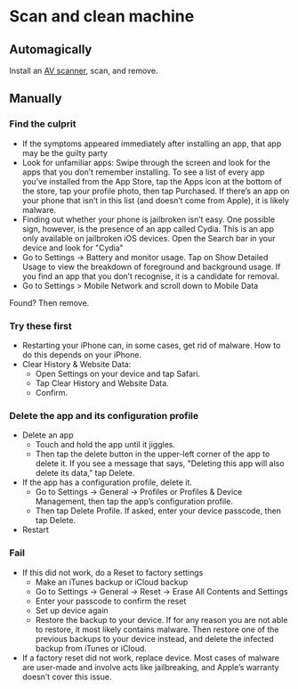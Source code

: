 # Scan and clean machine

## Automagically

Install an [AV scanner](scanner.md), scan, and remove.

## Manually

### Find the culprit

* If the symptoms appeared immediately after installing an app, that app may be the guilty party
* Look for unfamiliar apps: Swipe through the screen and look for the apps that you don’t remember installing. To see a list of every app you’ve installed from the App Store, tap the Apps icon at the bottom of the store, tap your profile photo, then tap Purchased. If there’s an app on your phone that isn’t in this list (and doesn’t come from Apple), it is likely malware. 
* Finding out whether your phone is jailbroken isn’t easy. One possible sign, however, is the presence of an app called Cydia. This is an app only available on jailbroken iOS devices. Open the Search bar in your device and look for "Cydia"
* Go to Settings -> Battery and monitor usage. Tap on Show Detailed Usage to view the breakdown of foreground and background usage. If you find an app that you don’t recognise, it is a candidate for removal. 
* Go to Settings > Mobile Network and scroll down to Mobile Data

Found? Then remove.

### Try these first

* Restarting your iPhone can, in some cases, get rid of malware. How to do this depends on your iPhone. 
* Clear History & Website Data: 
  * Open Settings on your device and tap Safari. 
  * Tap Clear History and Website Data. 
  * Confirm.

### Delete the app and its configuration profile

* Delete an app
  * Touch and hold the app until it jiggles.
  * Then tap the delete button in the upper-left corner of the app to delete it. If you see a message that says, "Deleting this app will also delete its data," tap Delete.
* If the app has a configuration profile, delete it.
  * Go to Settings -> General -> Profiles or Profiles & Device Management, then tap the app’s configuration profile.
  * Then tap Delete Profile. If asked, enter your device passcode, then tap Delete.
* Restart

### Fail

* If this did not work, do a Reset to factory settings
  * Make an iTunes backup or iCloud backup
  * Go to Settings -> General -> Reset -> Erase All Contents and Settings
  * Enter your passcode to confirm the reset
  * Set up device again
  * Restore the backup to your device. If for any reason you are not able to restore, it most likely contains malware. Then restore one of the previous backups to your device instead, and delete the infected backup from iTunes or iCloud.
* If a factory reset did not work, replace device. Most cases of malware are user-made and involve acts like jailbreaking, and Apple’s warranty doesn’t cover this issue.

